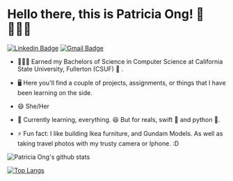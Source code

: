 # Hello there, this is Patricia Ong! 👋🙋🏻‍♀️

[![Linkedin Badge](https://img.shields.io/badge/-patriciaong977-blue?style=flat&logo=Linkedin&logoColor=white&link=https://www.linkedin.com/in/patriciaong977/)](https://www.linkedin.com/in/patriciaong977/)
[![Gmail Badge](https://img.shields.io/badge/-ong.patricia.xs-c14438?style=flat&logo=Gmail&logoColor=white&link=mailto:ong.patricia.xs@gmail.com)](mailto:ong.patricia.xs.com)

- 👩🏻‍🎓 Earned my Bachelors of Science in Computer Science at California State University, Fullerton (CSUF) 🐘 . 

- 🖥 Here you'll find a couple of projects, assignments, or things that I have been learning on the side. 
- 😄 She/Her
- 🧠 Currently learning, everything. 😆 But for reals, swift 🦜 and python 🐍. 
- ⚡ Fun fact: I like building Ikea furniture, and Gundam Models. As well as taking travel photos with my trusty camera or Iphone. :D


![Patricia Ong's github stats](https://github-readme-stats.vercel.app/api?username=patriciaong977&show_icons=true&theme=blueberry&hide=stars,issues)

[![Top Langs](https://github-readme-stats.vercel.app/api/top-langs/?username=patriciaong977&layout=compact)](https://github.com/patriciaong977/github-readme-stats)
